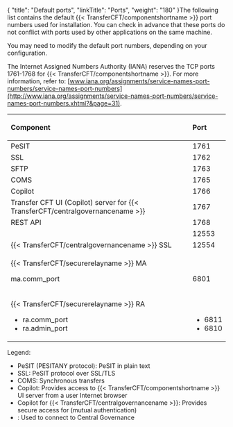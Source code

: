 {
    "title": "Default ports",
    "linkTitle": "Ports",
    "weight": "180"
}The following list contains the default {{< TransferCFT/componentshortname  >}} port numbers used for installation. You can check in advance that these ports do not conflict with ports used by other applications on the same machine.

You may need to modify the default port numbers, depending on your configuration.

The Internet Assigned Numbers Authority (IANA) reserves the TCP ports 1761-1768 for {{< TransferCFT/componentshortname  >}}. For more information, refer to: [www.iana.org/assignments/service-names-port-numbers/service-names-port-numbers](http://www.iana.org/assignments/service-names-port-numbers/service-names-port-numbers.xhtml?&page=31).

<table>
   <thead>
      <tr>
<th style="text-align: left;" class="TableStyle-SynchTableStyle_interop-HeadE-Column1-Header1">Component         </th>
<th style="text-align: left;" class="TableStyle-SynchTableStyle_interop-HeadD-Column1-Header1"><p>Port</p>         </th>
      </tr>
   </thead>
   <tbody>
      <tr>
         <td>PeSIT         </td>
         <td>1761         </td>
      </tr>
      <tr>
         <td>SSL         </td>
         <td>1762         </td>
      </tr>
      <tr>
         <td>SFTP         </td>
         <td>1763         </td>
      </tr>
      <tr>
         <td>COMS         </td>
         <td>1765         </td>
      </tr>
      <tr>
         <td>Copilot         </td>
         <td>1766         </td>
      </tr>
      <tr>
         <td>Transfer CFT UI (Copilot) server for {{< TransferCFT/centralgovernancename  >}}         </td>
         <td>1767         </td>
      </tr>
      <tr>
         <td>REST API         </td>
         <td>1768         </td>
      </tr>
      <tr>
         <td>         </td>
         <td>12553         </td>
      </tr>
      <tr>
         <td>{{< TransferCFT/centralgovernancename  >}} SSL         </td>
         <td>12554         </td>
      </tr>
      <tr>
         <td><p>{{< TransferCFT/securerelayname  >}} MA</p>
<p>ma.comm_port</p>         </td>
         <td><p> </p>
<p>6801</p>         </td>
      </tr>
      <tr>
         <td><p>{{< TransferCFT/securerelayname  >}} RA</p>
<ul>
<li>ra.comm_port</li>
<li>ra.admin_port</li>
</ul>         </td>
         <td><p> </p>
<ul>
<li>6811</li>
<li>6810</li>
</ul>         </td>
      </tr>
   </tbody>
</table>

Legend:

-   PeSIT (PESITANY protocol): PeSIT in plain text
-   SSL: PeSIT protocol over SSL/TLS
-   COMS: Synchronous transfers
-   Copilot: Provides access to {{< TransferCFT/componentshortname >}} UI server from a user Internet browser
-   Copilot for {{< TransferCFT/centralgovernancename >}}: Provides secure access for (mutual authentication)
-   : Used to connect to Central Governance
